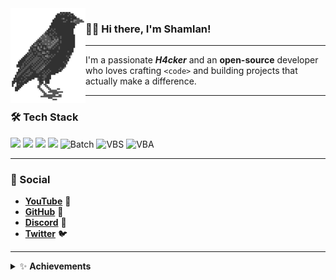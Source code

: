 <img align="left" src="assets/logo.png">

### 👋🏻 Hi there, I'm Shamlan!

---

I'm a passionate <b>*H4cker*</b> and an <b>open-source</b> developer who loves crafting <code>&lt;code&gt;</code> and building projects that actually make a difference.

---

### 🛠 Tech Stack
<img src="https://img.shields.io/badge/HTML-E34F26?style=flat-square&logo=html5&logoColor=white"/> <img src="https://img.shields.io/badge/CSS-1572B6?style=flat-square&logo=css3&logoColor=white"/> <img src="https://img.shields.io/badge/JavaScript-F7DF1E?style=flat-square&logo=javascript&logoColor=black"/> <img src="https://img.shields.io/badge/Python-3776AB?style=flat-square&logo=python&logoColor=white"/> <img src="https://cdn.simpleicons.org/microsoft/000000" alt="Batch" width="40"/> <img src="https://cdn.simpleicons.org/microsoft/1E5C91" alt="VBS" width="40"/> <img src="https://cdn.simpleicons.org/microsoftaccess/862633" alt="VBA" width="40"/>

---

### 🔗 Social
- [**YouTube**](https://www.youtube.com/@S𱎫) 🎥
- [**GitHub**](https://github.com/Shamlan311) 🐙
- [**Discord**](https://discord.gg/Hw3Kh4xgSE) 💬
- [**Twitter**](https://www.x.com/ShamlanAlt) 🐦

---

<details>
<summary>✨ <b>Achievements</b></summary>

![achievements](assets/achievements.svg)

</details>




